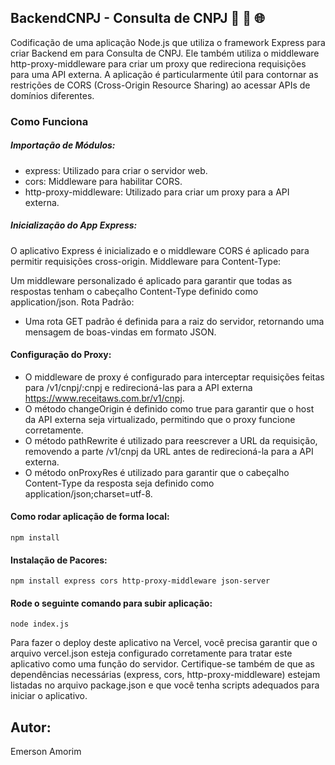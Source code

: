 ## BackendCNPJ - Consulta de CNPJ 🚀 🔄 🌐

Codificação de uma aplicação Node.js que utiliza o framework Express para criar Backend em para Consulta de CNPJ. Ele também utiliza o middleware http-proxy-middleware para criar um proxy que redireciona 
requisições para uma API externa. A aplicação é particularmente útil para contornar as restrições de CORS (Cross-Origin Resource Sharing) ao acessar APIs de domínios diferentes.

### Como Funciona

##### Importação de Módulos:

- express: Utilizado para criar o servidor web.
- cors: Middleware para habilitar CORS.
- http-proxy-middleware: Utilizado para criar um proxy para a API externa.

##### Inicialização do App Express:

O aplicativo Express é inicializado e o middleware CORS é aplicado para permitir requisições cross-origin.
Middleware para Content-Type:

Um middleware personalizado é aplicado para garantir que todas as respostas tenham o cabeçalho Content-Type definido como application/json.
Rota Padrão:

- Uma rota GET padrão é definida para a raiz do servidor, retornando uma mensagem de boas-vindas em formato JSON.
  
#### Configuração do Proxy:

- O middleware de proxy é configurado para interceptar requisições feitas para /v1/cnpj/:cnpj e redirecioná-las para a API externa https://www.receitaws.com.br/v1/cnpj.
- O método changeOrigin é definido como true para garantir que o host da API externa seja virtualizado, permitindo que o proxy funcione corretamente.
- O método pathRewrite é utilizado para reescrever a URL da requisição, removendo a parte /v1/cnpj da URL antes de redirecioná-la para a API externa.
- O método onProxyRes é utilizado para garantir que o cabeçalho Content-Type da resposta seja definido como application/json;charset=utf-8.

#### Como rodar aplicação de forma local:

````
npm install
````
#### Instalação de Pacores:
```
npm install express cors http-proxy-middleware json-server
```
#### Rode o seguinte comando para subir aplicação:
```
node index.js
```

Para fazer o deploy deste aplicativo na Vercel, você precisa garantir que o arquivo vercel.json esteja configurado corretamente para tratar este aplicativo como uma função do servidor. 
Certifique-se também de que as dependências necessárias (express, cors, http-proxy-middleware) estejam listadas no arquivo package.json e que você tenha scripts adequados para iniciar o aplicativo.


## Autor:
Emerson Amorim
